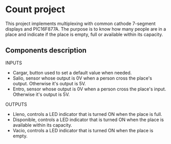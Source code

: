 
Count project
============
This project implements multiplexing with common cathode 7-segment displays and PIC16F877A. 
The purpose is to know how many people are in a place and indicate if the place is empty, 
full or available within its capacity.


Components description
---------------

INPUTS
* Cargar, button used to set a default value when needed.
* Salio, sensor whose output is 0V when a person cross the place's output. Otherwise it's output is 5V.
* Entro, sensor whose output is 0V when a person cross the place's input. Otherwise it's output is 5V.

OUTPUTS
* Lleno, controls a LED indicator that is turned ON when the place is full.
* Disponible, controls a LED indicator that is turned ON when the place is available within its capacity.
* Vacio, controls a LED indicator that is turned ON when the place is empty.
